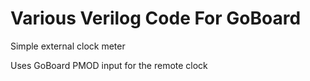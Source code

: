 # Various Verilog Code For GoBoard

Simple external clock meter

Uses GoBoard PMOD input for the remote clock

